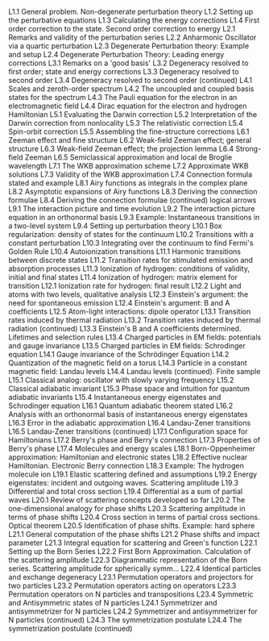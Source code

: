 
L1.1 General problem. Non-degenerate perturbation theory
L1.2 Setting up the perturbative equations
L1.3 Calculating the energy corrections
L1.4 First order correction to the state. Second order correction to energy
L2.1 Remarks and validity of the perturbation series
L2.2 Anharmonic Oscillator via a quartic perturbation
L2.3 Degenerate Perturbation theory: Example and setup
L2.4 Degenerate Perturbation Theory: Leading energy corrections
L3.1 Remarks on a 'good basis'
L3.2 Degeneracy resolved to first order; state and energy corrections
L3.3 Degeneracy resolved to second order
L3.4 Degeneracy resolved to second order (continued)
L4.1 Scales and zeroth-order spectrum
L4.2 The uncoupled and coupled basis states for the spectrum
L4.3 The Pauli equation for the electron in an electromagnetic field
L4.4 Dirac equation for the electron and hydrogen Hamiltonian
L5.1 Evaluating the Darwin correction
L5.2 Interpretation of the Darwin correction from nonlocality
L5.3 The relativistic correction
L5.4 Spin-orbit correction
L5.5 Assembling the fine-structure corrections
L6.1 Zeeman effect and fine structure
L6.2 Weak-field Zeeman effect; general structure
L6.3 Weak-field Zeeman effect; the projection lemma
L6.4 Strong-field Zeeman
L6.5 Semiclassical approximation and local de Broglie wavelength
L7.1 The WKB approximation scheme
L7.2 Approximate WKB solutions
L7.3 Validity of the WKB approximation
L7.4 Connection formula stated and example
L8.1 Airy functions as integrals in the complex plane
L8.2 Asymptotic expansions of Airy functions
L8.3 Deriving the connection formulae
L8.4 Deriving the connection formulae (continued) logical arrows
L9.1 The interaction picture and time evolution
L9.2 The interaction picture equation in an orthonormal basis
L9.3 Example: Instantaneous transitions in a two-level system
L9.4 Setting up perturbation theory
L10.1 Box regularization: density of states for the continuum
L10.2 Transitions with a constant perturbation
L10.3 Integrating over the continuum to find Fermi's Golden Rule
L10.4 Autoionization transitions
L11.1 Harmonic transitions between discrete states
L11.2 Transition rates for stimulated emission and absorption processes
L11.3 Ionization of hydrogen: conditions of validity, initial and final states
L11.4 Ionization of hydrogen: matrix element for transition
L12.1 Ionization rate for hydrogen: final result
L12.2 Light and atoms with two levels, qualitative analysis
L12.3 Einstein's argument: the need for spontaneous emission
L12.4 Einstein's argument: B and A coefficients
L12.5 Atom-light interactions: dipole operator
L13.1 Transition rates induced by thermal radiation
L13.2 Transition rates induced by thermal radiation (continued)
L13.3 Einstein's B and A coefficients determined. Lifetimes and selection rules
L13.4 Charged particles in EM fields: potentials and gauge invariance
L13.5 Charged particles in EM fields: Schrodinger equation
L14.1 Gauge invariance of the Schrödinger Equation
L14.2 Quantization of the magnetic field on a torus
L14.3 Particle in a constant magnetic field: Landau levels
L14.4 Landau levels (continued). Finite sample
L15.1 Classical analog: oscillator with slowly varying frequency
L15.2 Classical adiabatic invariant
L15.3 Phase space and intuition for quantum adiabatic invariants
L15.4 Instantaneous energy eigenstates and Schrodinger equation
L16.1 Quantum adiabatic theorem stated
L16.2 Analysis with an orthonormal basis of instantaneous energy eigenstates
L16.3 Error in the adiabatic approximation
L16.4 Landau-Zener transitions
L16.5 Landau-Zener transitions (continued)
L17.1 Configuration space for Hamiltonians
L17.2 Berry's phase and Berry's connection
L17.3 Properties of Berry's phase
L17.4 Molecules and energy scales
L18.1 Born-Oppenheimer approximation: Hamiltonian and electronic states
L18.2 Effective nuclear Hamiltonian. Electronic Berry connection
L18.3 Example: The hydrogen molecule ion
L19.1 Elastic scattering defined and assumptions
L19.2 Energy eigenstates: incident and outgoing waves. Scattering amplitude
L19.3 Differential and total cross section
L19.4 Differential as a sum of partial waves
L20.1 Review of scattering concepts developed so far
L20.2 The one-dimensional analogy for phase shifts
L20.3 Scattering amplitude in terms of phase shifts
L20.4 Cross section in terms of partial cross sections. Optical theorem
L20.5 Identification of phase shifts. Example: hard sphere
L21.1 General computation of the phase shifts
L21.2 Phase shifts and impact parameter
L21.3 Integral equation for scattering and Green's function
L22.1 Setting up the Born Series
L22.2 First Born Approximation. Calculation of the scattering amplitude
L22.3 Diagrammatic representation of the Born series. Scattering amplitude for spherically symm...
L22.4 Identical particles and exchange degeneracy
L23.1 Permutation operators and projectors for two particles
L23.2 Permutation operators acting on operators
L23.3 Permutation operators on N particles and transpositions
L23.4 Symmetric and Antisymmetric states of N particles
L24.1 Symmetrizer and antisymmetrizer for N particles
L24.2 Symmetrizer and antisymmetrizer for N particles (continued)
L24.3 The symmetrization postulate
L24.4 The symmetrization postulate (continued)